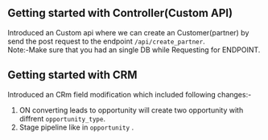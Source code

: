 Getting started with Controller(Custom API)
----
Introduced an Custom api where we can create an Customer(partner) by send the post request to the endpoint `/api/create_partner`.<br>
Note:-Make sure that you had an single DB while Requesting for ENDPOINT.

Getting started with CRM
-------------------------
Introduced an CRm field modification which included following changes:-

1. ON converting leads to opportunity will create two opportunity with diffrent `opportunity_type`.
2. Stage pipeline like in `opportunity` .

